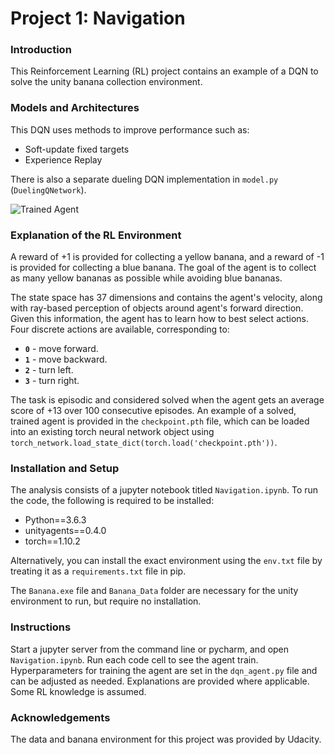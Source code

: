 # Project 1: Navigation

### Introduction

This Reinforcement Learning (RL) project contains an example of a DQN to solve the unity banana collection environment. 

### Models and Architectures

This DQN uses methods to improve performance such as:

- Soft-update fixed targets
- Experience Replay

There is also a separate dueling DQN implementation in `model.py` (`DuelingQNetwork`).

![Trained Agent](trained_example.gif)

### Explanation of the RL Environment

A reward of +1 is provided for collecting a yellow banana, and a reward of -1 is provided for collecting a blue banana.  The goal of the agent is to collect as many yellow bananas as possible while avoiding blue bananas.  

The state space has 37 dimensions and contains the agent's velocity, along with ray-based perception of objects around agent's forward direction.  Given this information, the agent has to learn how to best select actions.  Four discrete actions are available, corresponding to:
- **`0`** - move forward.
- **`1`** - move backward.
- **`2`** - turn left.
- **`3`** - turn right.

The task is episodic and considered solved when the agent gets an average score of +13 over 100 consecutive episodes. An example of a solved, trained agent is provided in the `checkpoint.pth` file, which can be loaded into an existing torch neural network object using `torch_network.load_state_dict(torch.load('checkpoint.pth'))`.

### Installation and Setup

The analysis consists of a jupyter notebook titled `Navigation.ipynb`. To run the code, the following is required to be installed:

- Python==3.6.3
- unityagents==0.4.0
- torch==1.10.2

Alternatively, you can install the exact environment using the `env.txt` file by treating it as a `requirements.txt` file in pip.

The `Banana.exe` file and `Banana_Data` folder are necessary for the unity environment to run, but require no installation.

### Instructions

Start a jupyter server from the command line or pycharm, and open `Navigation.ipynb`. Run each code cell to see the agent train. Hyperparameters for training the agent are set in the `dqn_agent.py` file and can be adjusted as needed. Explanations are provided where applicable. Some RL knowledge is assumed.

### Acknowledgements

The data and banana environment for this project was provided by Udacity.